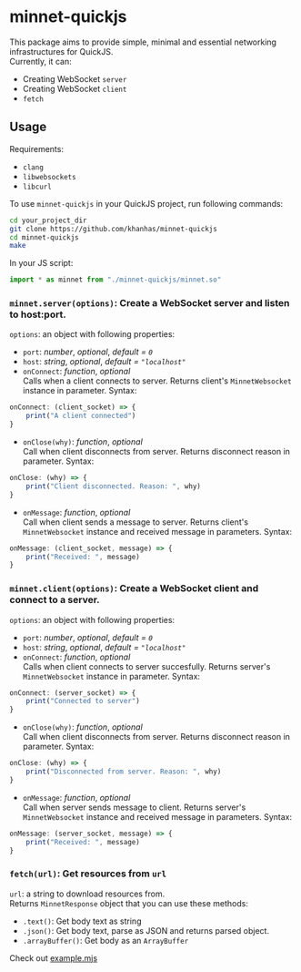 # minnet-quickjs
This package aims to provide simple, minimal and essential networking infrastructures for QuickJS.  
Currently, it can:
- Creating WebSocket `server`
- Creating WebSocket `client`
- `fetch`

## Usage
Requirements:
- `clang`
- `libwebsockets`
- `libcurl`

To use `minnet-quickjs` in your QuickJS project, run following commands:
```bash
cd your_project_dir
git clone https://github.com/khanhas/minnet-quickjs
cd minnet-quickjs
make
```

In your JS script:
```javascript
import * as minnet from "./minnet-quickjs/minnet.so"
```

### `minnet.server(options)`: Create a WebSocket server and listen to host:port.  
`options`: an object with following properties:
- `port`: *number*, *optional*, *default = `0`*
- `host`: *string*, *optional*, *default = `"localhost"`*
- `onConnect`: *function*, *optional*  
    Calls when a client connects to server. Returns client's `MinnetWebsocket` instance in parameter. Syntax:
```javascript
onConnect: (client_socket) => {
    print("A client connected")
}
```
- `onClose(why)`: *function*, *optional*  
    Call when client disconnects from server. Returns disconnect reason in parameter. Syntax:
```javascript
onClose: (why) => {
    print("Client disconnected. Reason: ", why)
}
```
- `onMessage`: *function*, *optional*  
   Call when client sends a message to server. Returns client's `MinnetWebsocket` instance and received message in parameters. Syntax:
```javascript
onMessage: (client_socket, message) => {
    print("Received: ", message)
}
```

### `minnet.client(options)`: Create a WebSocket client and connect to a server.  
`options`: an object with following properties:
- `port`: *number*, *optional*, *default = `0`*
- `host`: *string*, *optional*, *default = `"localhost"`*
- `onConnect`: *function*, *optional*  
    Calls when client connects to server succesfully. Returns server's `MinnetWebsocket` instance in parameter. Syntax:
```javascript
onConnect: (server_socket) => {
    print("Connected to server")
}
```
- `onClose(why)`: *function*, *optional*  
    Call when client disconnects from server. Returns disconnect reason in parameter. Syntax:
```javascript
onClose: (why) => {
    print("Disconnected from server. Reason: ", why)
}
```
- `onMessage`: *function*, *optional*  
   Call when server sends message to client. Returns server's `MinnetWebsocket` instance and received message in parameters. Syntax:
```javascript
onMessage: (server_socket, message) => {
    print("Received: ", message)
}
```

### `fetch(url)`: Get resources from `url`
`url`: a string to download resources from.  
Returns `MinnetResponse` object that you can use these methods:
- `.text()`: Get body text as string
- `.json()`: Get body text, parse as JSON and returns parsed object.
- `.arrayBuffer()`: Get body as an `ArrayBuffer`

Check out [example.mjs](./example.mjs)
